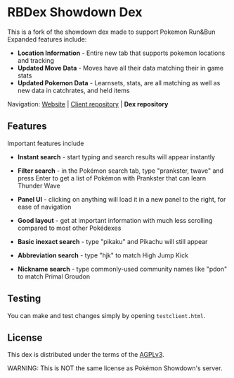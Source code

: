 RBDex Showdown Dex
========================================================================

This is a fork of the showdown dex made to support Pokemon Run&Bun
Expanded features include: 

- **Location Information** - Entire new tab that supports pokemon locations and tracking
- **Updated Move Data** - Moves have all their data matching their in game stats
- **Updated Pokemon Data** - Learnsets, stats, are all matching as well as new data in catchrates, and held items

Navigation: [Website](https://may8th1995.github.io/RBDex/) | [Client repository](https://github.com/May8th1995/RB-Client) | **Dex repository**

Features
------------------------------------------------------------------------

Important features include

- **Instant search** - start typing and search results will appear instantly

- **Filter search** - in the Pokémon search tab, type "prankster, twave" and press Enter to get a list of Pokémon with Prankster that can learn Thunder Wave

- **Panel UI** - clicking on anything will load it in a new panel to the right, for ease of navigation

- **Good layout** - get at important information with much less scrolling compared to most other Pokédexes

- **Basic inexact search** - type "pikaku" and Pikachu will still appear

- **Abbreviation search** - type "hjk" to match High Jump Kick

- **Nickname search** - type commonly-used community names like "pdon" to match Primal Groudon

Testing
------------------------------------------------------------------------

You can make and test changes simply by opening `testclient.html`.

License
------------------------------------------------------------------------

This dex is distributed under the terms of the [AGPLv3][5].

  [5]: http://www.gnu.org/licenses/agpl-3.0.html

WARNING: This is NOT the same license as Pokémon Showdown's server.
